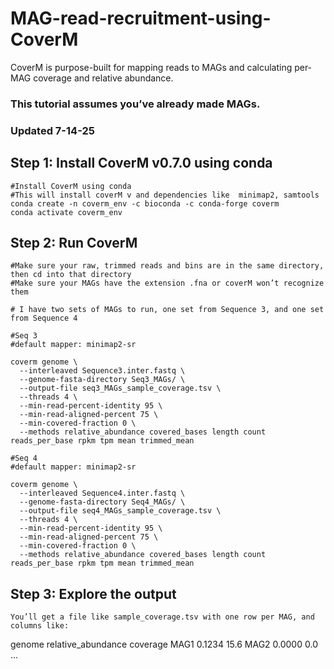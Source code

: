 # MAG-read-recruitment-using-CoverM
CoverM is purpose-built for mapping reads to MAGs and calculating per-MAG coverage and relative abundance. 

### This tutorial assumes you’ve already made MAGs. 
### Updated 7-14-25

## Step 1: Install CoverM v0.7.0 using conda 
```
#Install CoverM using conda 
#This will install coverM v and dependencies like  minimap2, samtools
conda create -n coverm_env -c bioconda -c conda-forge coverm
conda activate coverm_env

```

## Step 2: Run CoverM
``` 
#Make sure your raw, trimmed reads and bins are in the same directory, then cd into that directory
#Make sure your MAGs have the extension .fna or coverM won’t recognize them

# I have two sets of MAGs to run, one set from Sequence 3, and one set from Sequence 4

#Seq 3
#default mapper: minimap2-sr

coverm genome \
  --interleaved Sequence3.inter.fastq \
  --genome-fasta-directory Seq3_MAGs/ \
  --output-file seq3_MAGs_sample_coverage.tsv \
  --threads 4 \
  --min-read-percent-identity 95 \
  --min-read-aligned-percent 75 \
  --min-covered-fraction 0 \
  --methods relative_abundance covered_bases length count reads_per_base rpkm tpm mean trimmed_mean

#Seq 4
#default mapper: minimap2-sr

coverm genome \
  --interleaved Sequence4.inter.fastq \
  --genome-fasta-directory Seq4_MAGs/ \
  --output-file seq4_MAGs_sample_coverage.tsv \
  --threads 4 \
  --min-read-percent-identity 95 \
  --min-read-aligned-percent 75 \
  --min-covered-fraction 0 \
  --methods relative_abundance covered_bases length count reads_per_base rpkm tpm mean trimmed_mean

```


## Step 3: Explore the output
```
You’ll get a file like sample_coverage.tsv with one row per MAG, and columns like:
```
genome	relative_abundance	coverage
MAG1	0.1234	        15.6
MAG2	0.0000	        0.0
...
```
